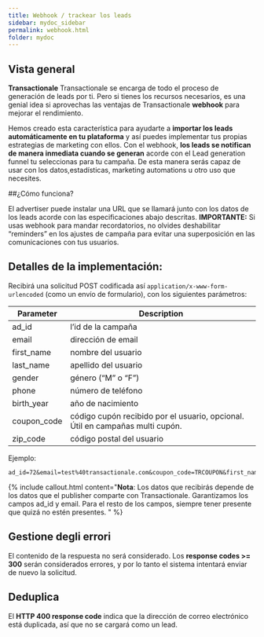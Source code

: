 ```yaml
---
title: Webhook / trackear los leads
sidebar: mydoc_sidebar
permalink: webhook.html
folder: mydoc
---
```


## Vista general
**Transactionale** Transactionale se encarga de todo el proceso de generación de leads por ti. Pero si tienes los recursos necesarios, es una genial idea si aprovechas las ventajas de Transactionale **webhook** para mejorar el rendimiento.

Hemos creado esta característica para ayudarte a **importar los leads automáticamente en tu plataforma** y así puedes implementar tus propias estrategias de marketing con ellos.
Con el webhook, **los leads se notifican de manera inmediata cuando se generan** acorde con el Lead generation funnel tu seleccionas para tu campaña. De esta manera serás capaz de usar con los datos,estadísticas, marketing automations u otro uso que necesites.

##¿Cómo funciona?

El advertiser puede instalar una URL que se llamará junto con los datos de los leads acorde con las especificaciones abajo descritas. **IMPORTANTE:** Si usas webhook para mandar recordatorios, no olvides deshabilitar “reminders” en los ajustes de campaña para evitar una superposición en las comunicaciones con tus usuarios.

## Detalles de la implementación:
Recibirá una solicitud POST codificada así  ```application/x-www-form-urlencoded``` (como un envío de formulario), con los siguientes parámetros:

|Parameter| Description|
|-------|------|
|ad_id|	l’id de la campaña|
|email|	dirección de email|
|first_name|	nombre del usuario|
|last_name|	apellido del usuario|
|gender|	género (“M” o “F”)|
|phone|	número de teléfono|
|birth_year|	año de nacimiento|
|coupon_code|	código cupón recibido por el usuario, opcional. Útil en campañas multi cupón.|
|zip_code|	código postal del usuario

Ejemplo:
```
ad_id=72&email=test%40transactionale.com&coupon_code=TRCOUPON&first_name=Marianna&zip_code=12345
```

{% include callout.html content="<strong>Nota</strong>: Los datos que recibirás depende de los datos que el publisher comparte con Transactionale. Garantizamos los campos ad_id y email. Para el resto de los campos, siempre tener presente que quizá no estén presentes. " %}

## Gestione degli errori
El contenido de la respuesta no será considerado. Los **response codes >= 300** serán considerados errores, y por lo tanto el sistema intentará enviar de nuevo la solicitud.

## Deduplica
El **HTTP 400 response code** indica que la dirección de correo electrónico está duplicada, así que no se cargará como un lead. 

